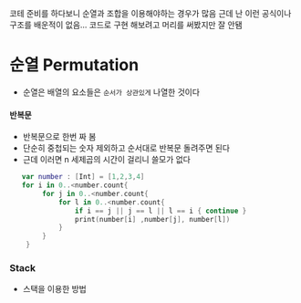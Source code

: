 코테 준비를 하다보니 순열과 조합을 이용해야하는 경우가 많음
근데 난 이런 공식이나 구조를 배운적이 없음...
코드로 구현 해보려고 머리를 써봤지만 잘 안됌

# 순열 Permutation
- 순열은 배열의 요소들은 `순서가 상관있게` 나열한 것이다
#### 반복문
- 반복문으로 한번 짜 봄
- 단순히 중첩되는 숫자 제외하고 순서대로 반복문 돌려주면 된다
- 근데 이러면 n 세제곱의 시간이 걸리니 쓸모가 없다
```swift
   var number : [Int] = [1,2,3,4]
   for i in 0..<number.count{
        for j in 0..<number.count{
            for l in 0..<number.count{
                if i == j || j == l || l == i { continue }
                print(number[i] ,number[j], number[l])
            }
        }
    }
```
### Stack
- 스택을 이용한 방법
```swift

```